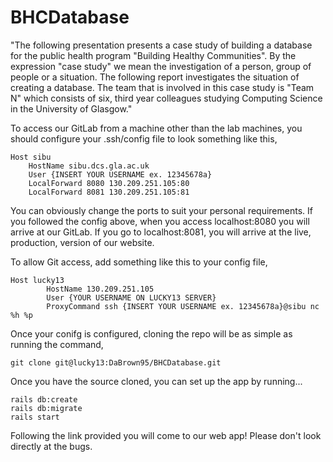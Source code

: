 # BHCDatabase

"The following presentation presents a case study of building a database for the public health program "Building Healthy Communities". By the expression "case study" we mean the investigation of a person, group of people or a situation. The following report investigates the situation of creating a database. The team that is involved in this case study is "Team N" which consists of six, third year colleagues studying Computing Science in the University of Glasgow."

To access our GitLab from a machine other than the lab machines, you should configure your .ssh/config file to look something like this,

    Host sibu
        HostName sibu.dcs.gla.ac.uk
        User {INSERT YOUR USERNAME ex. 12345678a}
        LocalForward 8080 130.209.251.105:80
        LocalForward 8081 130.209.251.105:81
        
You can obviously change the ports to suit your personal requirements. If you followed the config above, when you access localhost:8080 you will arrive at our GitLab. If you go to localhost:8081, you will arrive at the live, production, version of our website.

To allow Git access, add something like this to your config file,

    Host lucky13
            HostName 130.209.251.105
            User {YOUR USERNAME ON LUCKY13 SERVER}
            ProxyCommand ssh {INSERT YOUR USERNAME ex. 12345678a}@sibu nc %h %p
            
Once your conifg is configured, cloning the repo will be as simple as running the command,

    git clone git@lucky13:DaBrown95/BHCDatabase.git
            
Once you have the source cloned, you can set up the app by running...

    rails db:create
    rails db:migrate
    rails start
    
Following the link provided you will come to our web app! Please don't look directly at the bugs.
        